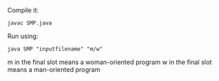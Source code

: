 Compile it:

```
javac SMP.java
```

Run using:
```
java SMP "inputfilename" "m/w"
```

m in the final slot means a woman-oriented program
w in the final slot means a man-oriented program
